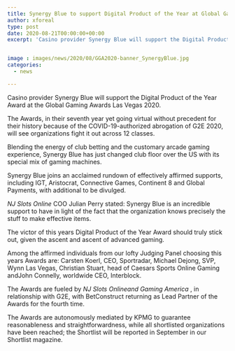 ```yaml
---
title: Synergy Blue to support Digital Product of the Year at Global Gaming Awards Las Vegas
author: xforeal 
type: post
date: 2020-08-21T00:00:00+00:00
excerpt: 'Casino provider Synergy Blue will support the Digital Product of the Year Award at the Global Gaming Awards Las Vegas 2020 '


image : images/news/2020/08/GGA2020-banner_SynergyBlue.jpg
categories:
  - news

---
```

Casino provider Synergy Blue will support the Digital Product of the Year Award at the Global Gaming Awards Las Vegas 2020. 

The Awards, in their seventh year yet going virtual without precedent for their history because of the COVID-19-authorized abrogation of G2E 2020, will see organizations fight it out across 12 classes. 

Blending the energy of club betting and the customary arcade gaming experience, Synergy Blue has just changed club floor over the US with its special mix of gaming machines. 

Synergy Blue joins an acclaimed rundown of effectively affirmed supports, including IGT, Aristocrat, Connective Games, Continent 8 and Global Payments, with additional to be divulged. 

_NJ Slots Online_ COO Julian Perry stated: Synergy Blue is an incredible support to have in light of the fact that the organization knows precisely the stuff to make effective items. 

The victor of this years Digital Product of the Year Award should truly stick out, given the ascent and ascent of advanced gaming. 

Among the affirmed individuals from our lofty Judging Panel choosing this years Awards are: Carsten Koerl, CEO, Sportradar, Michael Dejong, SVP, Wynn Las Vegas, Christian Stuart, head of Caesars Sports Online Gaming andJohn Connelly, worldwide CEO, Interblock. 

The Awards are fueled by _NJ Slots Onlineand Gaming America_ , in relationship with G2E, with BetConstruct returning as Lead Partner of the Awards for the fourth time. 

The Awards are autonomously mediated by KPMG to guarantee reasonableness and straightforwardness, while all shortlisted organizations have been reached; the Shortlist will be reported in September in our Shortlist magazine.